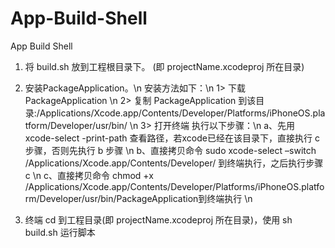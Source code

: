 # App-Build-Shell
App Build Shell



1.	将 build.sh 放到工程根目录下。 (即 projectName.xcodeproj 所在目录)

2.	安装PackageApplication。\n
    	安装方法如下：\n
	  1> 下载 PackageApplication \n
    	  2> 复制 PackageApplication 到该目录:/Applications/Xcode.app/Contents/Developer/Platforms/iPhoneOS.platform/Developer/usr/bin/ \n
	  3> 打开终端 执行以下步骤：\n
      		a、先用 xcode-select -print-path 查看路径，若xcode已经在该目录下，直接执行 c 步骤，否则先执行 b 步骤 \n
      		b、直接拷贝命令 sudo xcode-select –switch /Applications/Xcode.app/Contents/Developer/ 到终端执行，之后执行步骤 c \n
      		c、直接拷贝命令 chmod +x /Applications/Xcode.app/Contents/Developer/Platforms/iPhoneOS.platform/Developer/usr/bin/PackageApplication到终端执行 \n

3.	终端 cd 到工程目录(即 projectName.xcodeproj 所在目录)，使用 sh build.sh 运行脚本
